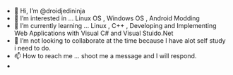 - 👋 Hi, I’m @droidjedininja
- 👀 I’m interested in ... Linux OS , Windows OS , Android Modding 
- 🌱 I’m currently learning ... Linux , C++ , Developing and Implementing Web Applications with Visual C# and Visual Stuido.Net
- 💞️ I’m not looking to collaborate at the time because I have alot self study i need to do.
- 📫 How to reach me ... shoot me a message and I will respond.
- 

<!---
droidjedininja/droidjedininja is a ✨ special ✨ repository because its `README.md` (this file) appears on your GitHub profile.
You can click the Preview link to take a look at your changes.
--->
